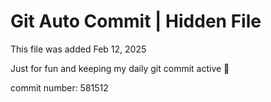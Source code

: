 # Git Auto Commit | Hidden File

This file was added Feb 12, 2025

Just for fun and keeping my daily git commit active 🤪

commit number: 581512
